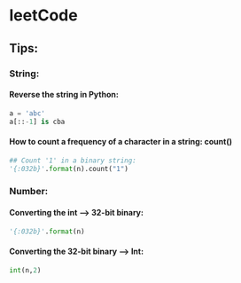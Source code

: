 # leetCode
## Tips:
### String:
#### Reverse the string in Python:
```python
a = 'abc'
a[::-1] is cba
```
#### How to count a frequency of a character in a string: count()
```python
## Count '1' in a binary string:
'{:032b}'.format(n).count("1")
```

### Number:
#### Converting the int --> 32-bit binary:
```Python
'{:032b}'.format(n)
```
#### Converting the 32-bit binary --> Int:
```Python
int(n,2)
```
